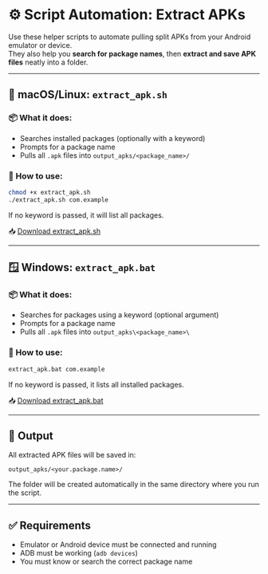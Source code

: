 <!-- Guide for using helper scripts to automate APK extraction -->

# ⚙️ Script Automation: Extract APKs

Use these helper scripts to automate pulling split APKs from your Android emulator or device.  
They also help you **search for package names**, then **extract and save APK files** neatly into a folder.

---

## 🐧 macOS/Linux: `extract_apk.sh`

### 📦 What it does:
- Searches installed packages (optionally with a keyword)
- Prompts for a package name
- Pulls all `.apk` files into `output_apks/<package_name>/`

### 🔧 How to use:

```bash
chmod +x extract_apk.sh
./extract_apk.sh com.example
```

If no keyword is passed, it will list all packages.

📥 [Download extract_apk.sh](scripts/extract_apk.sh?raw=true)

---

## 🪟 Windows: `extract_apk.bat`

### 📦 What it does:
- Searches for packages using a keyword (optional argument)
- Prompts for a package name
- Pulls all `.apk` files into `output_apks\<package_name>\`

### 🔧 How to use:

```bat
extract_apk.bat com.example
```

If no keyword is passed, it lists all installed packages.

📥 [Download extract_apk.bat](scripts/extract_apk.bat?raw=true)

---

## 📁 Output

All extracted APK files will be saved in:

```
output_apks/<your.package.name>/
```

The folder will be created automatically in the same directory where you run the script.

---

## ✅ Requirements

- Emulator or Android device must be connected and running
- ADB must be working (`adb devices`)
- You must know or search the correct package name
